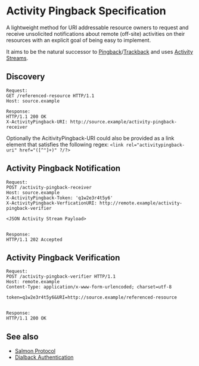Activity Pingback Specification
===============================

A lightweight method for URI addressable resource owners to request and receive unsolicited notifications about remote (off-site) activities on their resources with an explicit goal of being easy to implement.

It aims to be the natural successor to [Pingback](http://www.hixie.ch/specs/pingback/pingback)/[Trackback](http://archive.cweiske.de/trackback/trackback-1.2.html) and uses [Activity Streams](http://activitystrea.ms/).

Discovery
---------

```
Request:
GET /referenced-resource HTTP/1.1
Host: source.example

Response:
HTTP/1.1 200 OK
X-ActivityPingback-URI: http://source.example/activity-pingback-receiver
```
Optionally the AcitivityPingback-URI could also be provided as a link element that satisfies the following regex:
`<link rel="activitypingback-uri" href="([^"]+)" ?/?>`

Activity Pingback Notification
------------------------------

```
Request:
POST /activity-pingback-receiver
Host: source.example
X-ActivityPingback-Token: 'q1w2e3r4t5y6'
X-ActivityPingback-VerficationURI: http://remote.example/activity-pingback-verifier

<JSON Activity Stream Payload>


Response:
HTTP/1.1 202 Accepted
```

Activity Pingback Verification
------------------------------
```
Request:
POST /activity-pingback-verifier HTTP/1.1
Host: remote.example 
Content-Type: application/x-www-form-urlencoded; charset=utf-8

token=q1w2e3r4t5y6&URI=http://source.example/referenced-resource


Response:
HTTP/1.1 200 OK
```


See also
--------
* [Salmon Protocol](http://salmon-protocol.googlecode.com/svn/trunk/draft-panzer-salmon-00.html)
* [Dialback Authentication](http://tools.ietf.org/html/draft-prodromou-dialback-00)
